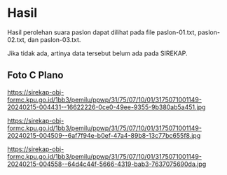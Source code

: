 # Hasil

Hasil perolehan suara paslon dapat dilihat pada file paslon-01.txt, paslon-02.txt, dan paslon-03.txt.

Jika tidak ada, artinya data tersebut belum ada pada SIREKAP.

## Foto C Plano

https://sirekap-obj-formc.kpu.go.id/1bb3/pemilu/ppwp/31/75/07/10/01/3175071001149-20240215-004431--16622226-0ce0-49ee-9355-9b380ab5a451.jpg

https://sirekap-obj-formc.kpu.go.id/1bb3/pemilu/ppwp/31/75/07/10/01/3175071001149-20240215-004509--6af7f94e-b0ef-47a4-89b8-13c77bc655f8.jpg

https://sirekap-obj-formc.kpu.go.id/1bb3/pemilu/ppwp/31/75/07/10/01/3175071001149-20240215-004558--64d4c44f-5666-4319-bab3-7637075690da.jpg
